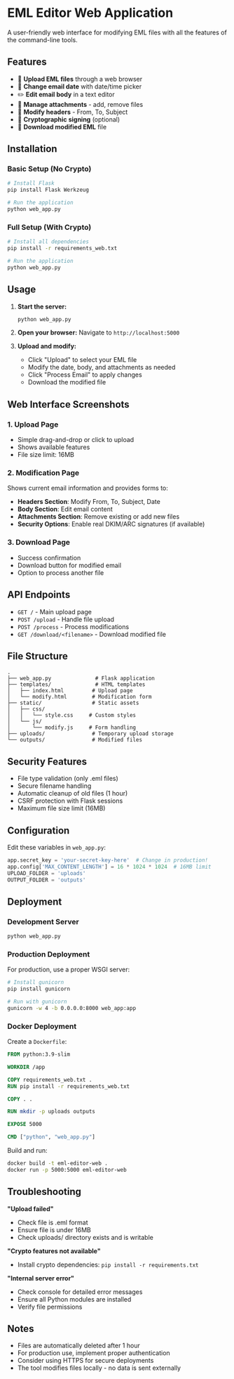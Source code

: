 # EML Editor Web Application

A user-friendly web interface for modifying EML files with all the features of the command-line tools.

## Features

- 📧 **Upload EML files** through a web browser
- 📅 **Change email date** with date/time picker
- ✏️ **Edit email body** in a text editor
- 📎 **Manage attachments** - add, remove files
- 🔧 **Modify headers** - From, To, Subject
- 🔐 **Cryptographic signing** (optional)
- 💾 **Download modified EML** file

## Installation

### Basic Setup (No Crypto)

```bash
# Install Flask
pip install Flask Werkzeug

# Run the application
python web_app.py
```

### Full Setup (With Crypto)

```bash
# Install all dependencies
pip install -r requirements_web.txt

# Run the application
python web_app.py
```

## Usage

1. **Start the server:**
   ```bash
   python web_app.py
   ```

2. **Open your browser:**
   Navigate to `http://localhost:5000`

3. **Upload and modify:**
   - Click "Upload" to select your EML file
   - Modify the date, body, and attachments as needed
   - Click "Process Email" to apply changes
   - Download the modified file

## Web Interface Screenshots

### 1. Upload Page
- Simple drag-and-drop or click to upload
- Shows available features
- File size limit: 16MB

### 2. Modification Page
Shows current email information and provides forms to:
- **Headers Section**: Modify From, To, Subject, Date
- **Body Section**: Edit email content
- **Attachments Section**: Remove existing or add new files
- **Security Options**: Enable real DKIM/ARC signatures (if available)

### 3. Download Page
- Success confirmation
- Download button for modified email
- Option to process another file

## API Endpoints

- `GET /` - Main upload page
- `POST /upload` - Handle file upload
- `POST /process` - Process modifications
- `GET /download/<filename>` - Download modified file

## File Structure

```
.
├── web_app.py              # Flask application
├── templates/              # HTML templates
│   ├── index.html         # Upload page
│   └── modify.html        # Modification form
├── static/                # Static assets
│   ├── css/
│   │   └── style.css     # Custom styles
│   └── js/
│       └── modify.js     # Form handling
├── uploads/               # Temporary upload storage
└── outputs/               # Modified files
```

## Security Features

- File type validation (only .eml files)
- Secure filename handling
- Automatic cleanup of old files (1 hour)
- CSRF protection with Flask sessions
- Maximum file size limit (16MB)

## Configuration

Edit these variables in `web_app.py`:

```python
app.secret_key = 'your-secret-key-here'  # Change in production!
app.config['MAX_CONTENT_LENGTH'] = 16 * 1024 * 1024  # 16MB limit
UPLOAD_FOLDER = 'uploads'
OUTPUT_FOLDER = 'outputs'
```

## Deployment

### Development Server

```bash
python web_app.py
```

### Production Deployment

For production, use a proper WSGI server:

```bash
# Install gunicorn
pip install gunicorn

# Run with gunicorn
gunicorn -w 4 -b 0.0.0.0:8000 web_app:app
```

### Docker Deployment

Create a `Dockerfile`:

```dockerfile
FROM python:3.9-slim

WORKDIR /app

COPY requirements_web.txt .
RUN pip install -r requirements_web.txt

COPY . .

RUN mkdir -p uploads outputs

EXPOSE 5000

CMD ["python", "web_app.py"]
```

Build and run:

```bash
docker build -t eml-editor-web .
docker run -p 5000:5000 eml-editor-web
```

## Troubleshooting

**"Upload failed"**
- Check file is .eml format
- Ensure file is under 16MB
- Check uploads/ directory exists and is writable

**"Crypto features not available"**
- Install crypto dependencies: `pip install -r requirements.txt`

**"Internal server error"**
- Check console for detailed error messages
- Ensure all Python modules are installed
- Verify file permissions

## Notes

- Files are automatically deleted after 1 hour
- For production use, implement proper authentication
- Consider using HTTPS for secure deployments
- The tool modifies files locally - no data is sent externally 